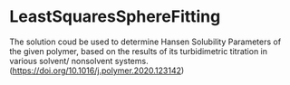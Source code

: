 # LeastSquaresSphereFitting
The solution coud be used to determine Hansen Solubility Parameters of the given polymer, based on the results of its turbidimetric titration in various solvent/ nonsolvent systems. (https://doi.org/10.1016/j.polymer.2020.123142)
